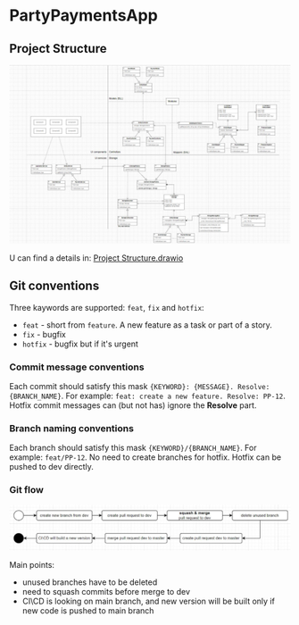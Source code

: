 # PartyPaymentsApp


## Project Structure
![project structure.JPG](src%2Fassets%2FUML%2Fimages%2Fproject%20structure.JPG)

U can find a details in: [Project Structure.drawio](src%2Fassets%2FUML%2Fdiagrams%2FProject%20Structure.drawio)

## Git conventions
Three kaywords are supported: `feat`, `fix` and `hotfix`:
- `feat` - short from `feature`. A new feature as a task or part of a story.
- `fix` - bugfix
- `hotfix` - bugfix but if it's urgent

### Commit message conventions
Each commit should satisfy this mask `{KEYWORD}: {MESSAGE}. Resolve: {BRANCH_NAME}`. For example: `feat: create a new feature. Resolve: PP-12`.
Hotfix commit messages can (but not has) ignore the **Resolve** part.

### Branch naming conventions
Each branch should satisfy this mask `{KEYWORD}/{BRANCH_NAME}`. For example: `feat/PP-12`. No need to create branches for hotfix. Hotfix can be pushed to dev directly.

### Git flow
![git flow](src%2Fassets%2FUML%2Fimages%2Fgit%20flow.JPG)

Main points:
- unused branches have to be deleted
- need to squash commits before merge to dev
- CI\CD is looking on main branch, and new version will be built only if new code is pushed to main branch
